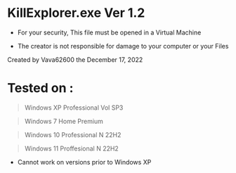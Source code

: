 # KillExplorer.exe Ver 1.2  #
 - For your security, This file must be opened in a Virtual Machine 
 
 - The creator is not responsible for damage to your computer or your Files 


 Created by Vava62600 the December 17, 2022 


# Tested on : #

 > Windows XP Professional Vol SP3 

 > Windows 7 Home Premium 

 > Windows 10 Professional N 22H2 

 > Windows 11 Proffesional N 22H2 

- Cannot work on versions prior to Windows XP
